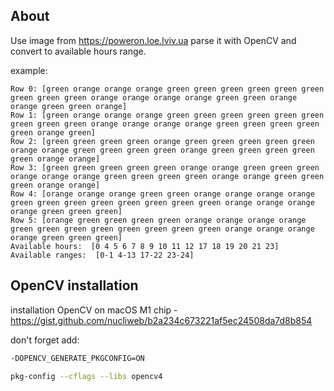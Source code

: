 ## About

Use image from https://poweron.loe.lviv.ua parse it with OpenCV and convert to available hours range.

example:
```
Row 0: [green orange orange orange green green green green green green green green green orange orange orange orange green green orange orange green green orange]
Row 1: [green orange orange orange green green green green green green green green green orange orange orange orange green green green green green orange green]
Row 2: [green green green green orange green green green green green orange orange green green green green orange green green green green green orange orange]
Row 3: [green green green green green orange orange green green green orange orange orange green green green green orange orange green green green orange orange]
Row 4: [orange orange orange green green orange orange orange orange green green green green green green green green orange orange orange orange green green green]
Row 5: [orange green green green green orange orange orange orange green green green green green green green green orange orange orange orange green green green]
Available hours:  [0 4 5 6 7 8 9 10 11 12 17 18 19 20 21 23]
Available ranges:  [0-1 4-13 17-22 23-24]

```


## OpenCV installation
installation OpenCV on macOS M1 chip - https://gist.github.com/nucliweb/b2a234c673221af5ec24508da7d8b854

don't forget add:

```bash
-DOPENCV_GENERATE_PKGCONFIG=ON

pkg-config --cflags --libs opencv4
```
